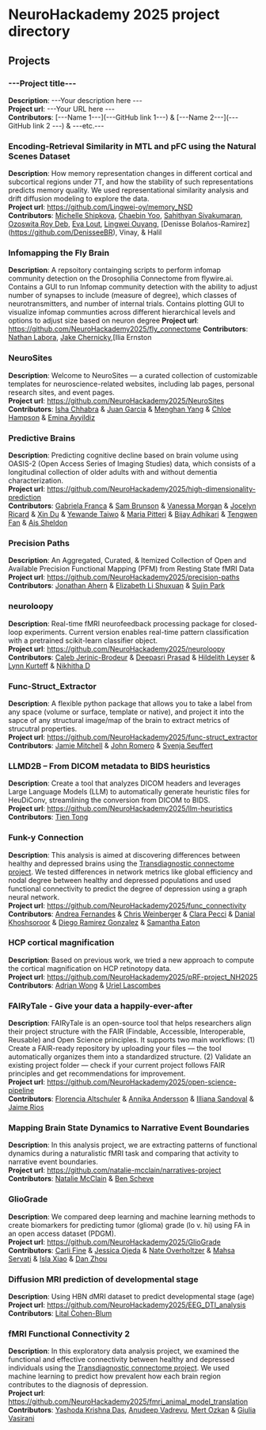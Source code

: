 # NeuroHackademy 2025 project directory

## Projects

<!-- 
INSTRUCTIONS: COPY THE EXAMPLE BELOW AND REPLACE ALL THE ITEMS BETWEEN TRIPLE-DASHES ("---") WITH YOUR PROJECT INFORMATION 
-->

### ---Project title---
**Description**: ---Your description here ---  \
**Project url**: ---Your URL here --- \
**Contributors**: [---Name 1---](---GitHub link 1---) & [---Name 2---](---GitHub link 2 ---) & ---etc.---

<!-- -->

### Encoding-Retrieval Similarity in MTL and pFC using the Natural Scenes Dataset
**Description**: How memory representation changes in different cortical and subcortical regions under 7T, and how the stability of such representations predicts memory quality. We used representational similarity analysis and drift diffusion modeling to explore the data.  \
**Project url**: https://github.com/Lingwei-oy/memory_NSD \
**Contributors**: [Michelle Shipkova](https://github.com/MShipkova), [Chaebin Yoo](https://github.com/ChaebinKYoo), [Sahithyan Sivakumaran](https://github.com/Sahithyan-S), [Ozoswita Roy Deb](https://github.com/Ozoswita15), [Eva Lout](https://github.com/evaloutc), [Lingwei Ouyang](https://github.com/Lingwei-oy), [Denisse Bolaños-Ramirez] (https://github.com/DenisseeBR), Vinay, & Halil

### Infomapping the Fly Brain
**Description**: A repsoitory containging scripts to perform infomap community detection on the Drosophilia Connectome from flywire.ai. Contains a GUI to run Infomap community detection with the ability to adjust number of synapses to include (measure of degree), which classes of neurotransmitters, and number of internal trials. Contains plotting GUI to visualize infomap communties across different hierarchical levels and options to adjust size based on neuron degree
**Project url**: https://github.com/NeuroHackademy2025/fly_connectome
**Contributors**: [Nathan Labora](https://github.com/nathanlabora), [Jake Chernicky](https://github.com/jakeicky),[Ilia Ernston

### NeuroSites
**Description**: Welcome to NeuroSites — a curated collection of customizable templates for neuroscience-related websites, including lab pages, personal research sites, and event pages. \
**Project url**: https://github.com/NeuroHackademy2025/NeuroSites \
**Contributors**: [Isha Chhabra](https://github.com/ishachhabra1) & [Juan Garcia](https://github.com/Jupablo93) & [Menghan Yang](https://github.com/Menghan-Yang) & [Chloe Hampson](https://github.com/chlohamp) & [Emina Ayyildiz](https://github.com/eminaayyildiz) 

### Predictive Brains
**Description**: Predicting cognitive decline based on brain volume using OASIS-2 (Open Access Series of Imaging Studies) data, which consists of a longitudinal collection of older adults with and without dementia characterization. \
**Project url**: https://github.com/NeuroHackademy2025/high-dimensionality-prediction  \
**Contributors**: [Gabriela Franca](https://github.com/GabrielaFranca) & [Sam Brunson](https://github.com/brunsons98) & [Vanessa Morgan](https://github.com/vanessatmorgan) & 
[Jocelyn Ricard](https://github.com/ricardjocelyn) & [Xin Du](https://github.com/NotDX) & [Yewande Taiwo](https://github.com/ytaiwo) & [Maria Pitteri](https://github.com/mariacpitteri) & [Bijay Adhikari](https://github.com/bjayadikari) & [Tengwen Fan](https://github.com/tengwenfan) & [Ais Sheldon](https://github.com/ais-sheldon)  

### Precision Paths
**Description**: An Aggregated, Curated, & Itemized Collection of Open and Available Precision Functional Mapping (PFM) from Resting State fMRI Data \
**Project url**: https://github.com/NeuroHackademy2025/precision-paths \
**Contributors**: [Jonathan Ahern](https://github.com/j0n-a) & [Elizabeth Li Shuxuan](https://github.com/elizabeth-li-shuxuan) & [Sujin Park](https://github.com/suezaan)

### neuroloopy
**Description**: Real-time fMRI neurofeedback processing package for closed-loop experiments. Current version enables real-time pattern classification with a pretrained scikit-learn classifier object. \
**Project url**: https://github.com/NeuroHackademy2025/neuroloopy  \
**Contributors**: [Caleb Jerinic-Brodeur](https://github.com/cjerinic) & [Deepasri Prasad](https://github.com/prasadee) & [Hildelith Leyser](https://github.com/hildieleyser) & [Lynn Kurteff](https://github.com/kurteff) & [Nikhitha D](https://github.com/NikhithaD26)

### Func-Struct_Extractor
**Description**: A flexible python package that allows you to take a label from any space (volume or surface, template or native), and project it into the sapce of any structural image/map of the brain to extract metrics of strucutral properties. \
**Project url**: https://github.com/NeuroHackademy2025/func-struct_extractor \
**Contributors**: [Jamie Mitchell](https://github.com/jamielmitchell) & [John Romero](https://github.com/johndromero) & [Svenja Seuffert](https://github.com/svenjaseuffert)

### LLMD2B – From DICOM metadata to BIDS heuristics
**Description**: Create a tool that analyzes DICOM headers and leverages Large Language Models (LLM) to automatically generate heuristic files for HeuDiConv, streamlining the conversion from DICOM to BIDS.  \
**Project url**: https://github.com/NeuroHackademy2025/llm-heuristics \
**Contributors**: [Tien Tong](https://github.com/tien-tong)

### Funk-y Connection
**Description**: This analysis is aimed at discovering differences between healthy and depressed brains using the [Transdiagnostic connectome project](https://openneuro.org/datasets/ds005237/versions/1.1.3). We tested differences in network metrics like global efficiency and nodal degree between healthy and depressed populations and used functional connectivity to predict the degree of depression using a graph neural network.   \
**Project url**: https://github.com/NeuroHackademy2025/func_connectivity \
**Contributors**: [Andrea Fernandes](https://github.com/a-ferfer) & [Chris Weinberger](https://github.com/chris-weinberger) & [Clara Pecci](https://github.com/clarapecci) & [Danial Khoshsoroor](https://github.com/Danialkh96) & [Diego Ramirez Gonzalez](https://github.com/diramigo) & [Samantha Eaton](https://github.com/SamanthasCodes) 

### HCP cortical magnification
**Description**: Based on previous work, we tried a new approach to compute the cortical magnification on HCP retinotopy data. \
**Project url**: https://github.com/NeuroHackademy2025/pRF-project_NH2025 \
**Contributors**: [Adrian Wong](https://github.com/adrianwong111) & [Uriel Lascombes](https://github.com/ulascombes)

### FAIRyTale - Give your data a happily-ever-after
**Description**: FAIRyTale is an open-source tool that helps researchers align their project structure with the FAIR (Findable, Accessible, Interoperable, Reusable) and Open Science principles. It supports two main workflows: (1) Create a FAIR-ready repository by uploading your files — the tool automatically organizes them into a standardized structure. (2) Validate an existing project folder — check if your current project follows FAIR principles and get recommendations for improvement. \
**Project url**: https://github.com/NeuroHackademy2025/open-science-pipeline \
**Contributors**: [Florencia Altschuler](https://github.com/florenciaaltschuler) & [Annika Andersson](https://github.com/Ahandersson) & [Illiana Sandoval](https://github.com/Iliana060996) & [Jaime Rios](https://github.com/Rios-Jaime)

### Mapping Brain State Dynamics to Narrative Event Boundaries
**Description**: In this analysis project, we are extracting patterns of functional dynamics during a naturalistic fMRI task and comparing that activity to narrative event boundaries.  \
**Project url**: https://github.com/natalie-mcclain/narratives-project \
**Contributors**: [Natalie McClain](https://github.com/natalie-mcclain) & [Ben Scheve](https://github.com/bfscheve)

### GlioGrade
**Description**: We compared deep learning and machine learning methods to create biomarkers for predicting tumor (glioma) grade (lo v. hi) using FA in an open access dataset (PDGM).\
**Project url**: https://github.com/NeuroHackademy2025/GlioGrade \
**Contributors**: [Carli Fine](https://github.com/cdfine) & [Jessica Ojeda](https://github.com/jo99-psych) & [Nate Overholtzer](https://github.com/nateoverholtzer) & [Mahsa Servati](https://github.com/mservati) & [Isla Xiao](https://github.com/islaxiao01) & [Dan Zhou](https://github.com/danzh07)

### Diffusion MRI prediction of developmental stage
**Description**: Using HBN dMRI dataset to predict developmental stage (age)  \
**Project url**: https://github.com/NeuroHackademy2025/EEG_DTI_analysis \
**Contributors**: [Lital Cohen-Blum](https://github.com/litalcohen88) 

### fMRI Functional Connectivity 2
**Description**: In this exploratory data analysis project, we examined the functional and effective connectivity between healthy and depressed individuals using the [Transdiagnostic connectome project](https://openneuro.org/datasets/ds005237/versions/1.1.3). We used machine learning to predict how prevalent how each brain region contributes to the diagnosis of depression. \
**Project url**: https://github.com/NeuroHackademy2025/fmri_animal_model_translation \
**Contributors**: [Yashoda Krishna Das](https://github.com/Ykd-stat24), [Anudeep Vadrevu](https://github.com/Anudeep2205), [Mert Ozkan](https://github.com/mert-ozkan) & [Giulia Vasirani](https://github.com/Vassy-neuro/)



